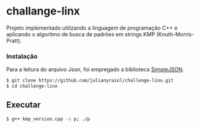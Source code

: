 # challange-linx

Projeto implementado utilizando a linguagem de programação C++ e aplicando o algoritmo de busca de padrões em strings KMP (Knuth-Morris-Pratt). 



### Instalação
Para a leitura do arquivo Json, foi empregado a biblioteca [SimpleJSON](https://github.com/nbsdx/SimpleJSON).

```bash
$ git clone https://github.com/julianyraiol/challenge-linx.git
$ cd challenge-linx
```

## Executar
```bash
$ g++ kmp_version.cpp -o p; ./p
```



